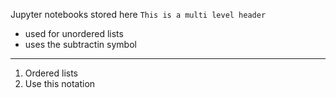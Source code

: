 Jupyter notebooks stored here
``
This is a multi level header
``
- used for unordered lists
- uses the subtractin symbol

---
1. Ordered lists
2. Use this notation
